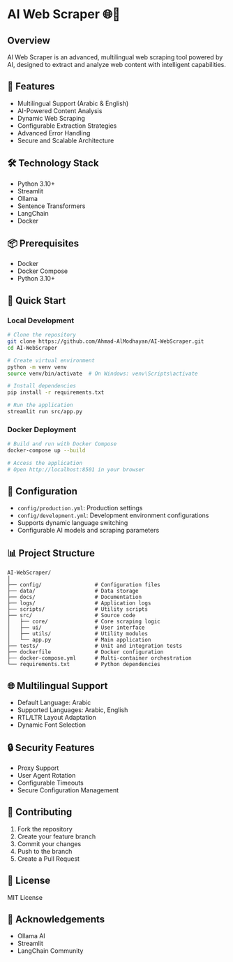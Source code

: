 # AI Web Scraper 🌐🤖

## Overview
AI Web Scraper is an advanced, multilingual web scraping tool powered by AI, designed to extract and analyze web content with intelligent capabilities.

## 🌟 Features
- Multilingual Support (Arabic & English)
- AI-Powered Content Analysis
- Dynamic Web Scraping
- Configurable Extraction Strategies
- Advanced Error Handling
- Secure and Scalable Architecture

## 🛠 Technology Stack
- Python 3.10+
- Streamlit
- Ollama
- Sentence Transformers
- LangChain
- Docker

## 📦 Prerequisites
- Docker
- Docker Compose
- Python 3.10+

## 🚀 Quick Start

### Local Development
```bash
# Clone the repository
git clone https://github.com/Ahmad-AlModhayan/AI-WebScraper.git
cd AI-WebScraper

# Create virtual environment
python -m venv venv
source venv/bin/activate  # On Windows: venv\Scripts\activate

# Install dependencies
pip install -r requirements.txt

# Run the application
streamlit run src/app.py
```

### Docker Deployment
```bash
# Build and run with Docker Compose
docker-compose up --build

# Access the application
# Open http://localhost:8501 in your browser
```

## 🔧 Configuration
- `config/production.yml`: Production settings
- `config/development.yml`: Development environment configurations
- Supports dynamic language switching
- Configurable AI models and scraping parameters

## 📊 Project Structure
```
AI-WebScraper/
│
├── config/                 # Configuration files
├── data/                   # Data storage
├── docs/                   # Documentation
├── logs/                   # Application logs
├── scripts/                # Utility scripts
├── src/                    # Source code
│   ├── core/               # Core scraping logic
│   ├── ui/                 # User interface
│   ├── utils/              # Utility modules
│   └── app.py              # Main application
├── tests/                  # Unit and integration tests
├── dockerfile              # Docker configuration
├── docker-compose.yml      # Multi-container orchestration
└── requirements.txt        # Python dependencies
```

## 🌐 Multilingual Support
- Default Language: Arabic
- Supported Languages: Arabic, English
- RTL/LTR Layout Adaptation
- Dynamic Font Selection

## 🔒 Security Features
- Proxy Support
- User Agent Rotation
- Configurable Timeouts
- Secure Configuration Management

## 🤝 Contributing
1. Fork the repository
2. Create your feature branch
3. Commit your changes
4. Push to the branch
5. Create a Pull Request

## 📜 License
MIT License

## 🙏 Acknowledgements
- Ollama AI
- Streamlit
- LangChain Community
